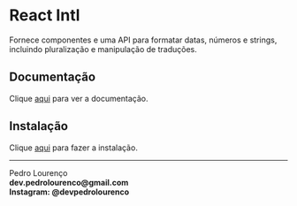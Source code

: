 # React Intl

Fornece componentes e uma API para formatar datas, números e strings, incluindo pluralização e manipulação de traduções.

## Documentação

Clique [aqui](https://github.com/yahoo/react-intl) para ver a documentação.

## Instalação

Clique [aqui](https://www.npmjs.com/package/react-intl) para fazer a instalação.


<hr>
<stong>Pedro Lourenço</strong><br>
<Strong>dev.pedrolourenco@gmail.com</strong><br>
<Strong>Instagram: @devpedrolourenco</strong>
